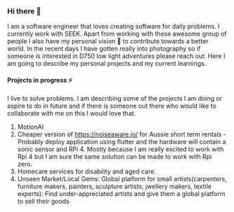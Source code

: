 ### Hi there 👋

I am a software engineer that loves creating software for daily problems. I currently work with SEEK. Apart from working with these awesome group of people I also have my personal vision 🔭 to contribute towards a better world. In the recent days I have gotten really into photography so if someone is interested in D750 low light adventures please reach out. Here I am going to describe my personal projects and my current learnings.

#### Projects in progress ⚡
I live to solve problems. I am describing some of the projects I am doing or aspire to do in future and if there is someone out there who would like to collaborate with me on this I would love that.

1. MotionAI
2. Cheaper version of https://noiseaware.io/ for Aussie short term rentals - Probably deploy application using flutter and the hardware will contain a sonic sensor and RPi 4. Mostly because I am really excited to work with Rpi 4 but I am sure the same solution can be made to work with Rpi zero.
3. Homecare services for disability and aged care.
4. Unseen Market/Local Gems: Global platform for small artists(carpenters, furniture makers, painters, sculpture artists, jwellery makers, textile experts): Find under-appreciated artists and give them a global platform to sell their goods

<!--
**AshwaryaSmridhi/AshwaryaSmridhi** is a ✨ _special_ ✨ repository because its `README.md` (this file) appears on your GitHub profile.

Here are some ideas to get you started:

- 🔭 I’m currently working on ...
- 🌱 I’m currently learning ...
- 👯 I’m looking to collaborate on ...
- 🤔 I’m looking for help with ...
- 💬 Ask me about ...
- 📫 How to reach me: ...
- 😄 Pronouns: ...
- ⚡ Fun fact: ...
-->
